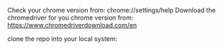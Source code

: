 Check your chrome version from: chrome://settings/help 
Download the chromedriver for you chrome version from: https://www.chromedriverdownload.com/en

clone the repo into your local system:
